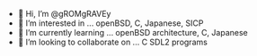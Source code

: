 - 👋 Hi, I’m @gROMgRAVEy
- 👀 I’m interested in ... openBSD, C, Japanese, SICP
- 🌱 I’m currently learning ... openBSD architecture, C, Japanese
- 💞️ I’m looking to collaborate on ... C SDL2 programs

<!---
gROMgRAVEy/gROMgRAVEy is a ✨ special ✨ repository because its `README.md` (this file) appears on your GitHub profile.
You can click the Preview link to take a look at your changes.
--->
